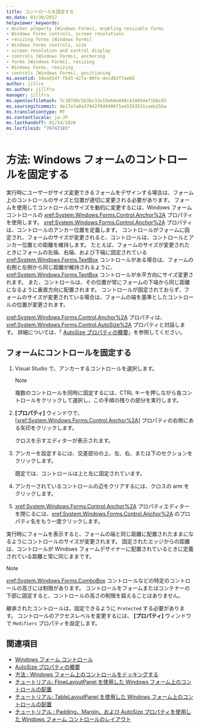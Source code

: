 ```yaml
---
title: コントロールを固定する
ms.date: 03/30/2017
helpviewer_keywords:
- Anchor property [Windows Forms], enabling resizable forms
- Windows Forms controls, screen resolutions
- resizing forms [Windows Forms]
- Windows Forms controls, size
- screen resolution and control display
- controls [Windows Forms], anchoring
- forms [Windows Forms], resizing
- Windows Forms, resizing
- controls [Windows Forms], positioning
ms.assetid: 59ea914f-fbd3-427a-80fe-decd02f7ae6d
author: jillre
ms.author: jillfra
manager: jillfra
ms.openlocfilehash: 7c307d8c5b3bc32e15e6de048c434854ef1bbc65
ms.sourcegitcommit: de17a7a0a37042f0d4406f5ae5393531caeb25ba
ms.translationtype: MT
ms.contentlocale: ja-JP
ms.lasthandoff: 01/24/2020
ms.locfileid: "76747183"
---
```

# <a name="how-to-anchor-controls-on-windows-forms"></a>方法: Windows フォームのコントロールを固定する

実行時にユーザーがサイズ変更できるフォームをデザインする場合は、フォーム上のコントロールのサイズと位置が適切に変更される必要があります。 フォームを使用してコントロールのサイズを動的に変更するには、Windows フォームコントロールの <xref:System.Windows.Forms.Control.Anchor%2A> プロパティを使用します。 <xref:System.Windows.Forms.Control.Anchor%2A> プロパティは、コントロールのアンカー位置を定義します。 コントロールがフォームに固定され、フォームのサイズが変更されると、コントロールは、コントロールとアンカー位置との距離を維持します。 たとえば、フォームのサイズが変更されたときにフォームの左端、右端、および下端に固定されている <xref:System.Windows.Forms.TextBox> コントロールがある場合は、フォームの右側と左側から同じ距離が維持されるように、<xref:System.Windows.Forms.TextBox> コントロールが水平方向にサイズ変更されます。 また、コントロールは、その位置が常にフォームの下端から同じ距離になるように垂直方向に配置されます。 コントロールが固定されておらず、フォームのサイズが変更されている場合は、フォームの端を基準としたコントロールの位置が変更されます。

<xref:System.Windows.Forms.Control.Anchor%2A> プロパティは、<xref:System.Windows.Forms.Control.AutoSize%2A> プロパティと対話します。 詳細については、「 [AutoSize プロパティの概要](autosize-property-overview.md)」を参照してください。

## <a name="anchor-a-control-on-a-form"></a>フォームにコントロールを固定する

1. Visual Studio で、アンカーするコントロールを選択します。

    > [!NOTE]
    > 複数のコントロールを同時に固定するには、CTRL キーを押しながら各コントロールをクリックして選択し、この手順の残りの部分を実行します。

2. **[プロパティ]** ウィンドウで、[<xref:System.Windows.Forms.Control.Anchor%2A>] プロパティの右側にある矢印をクリックします。

     クロスを示すエディターが表示されます。

3. アンカーを設定するには、交差部分の上、左、右、または下のセクションをクリックします。

     既定では、コントロールは上と左に固定されています。

4. アンカーされているコントロールの辺をクリアするには、クロスの arm をクリックします。

5. <xref:System.Windows.Forms.Control.Anchor%2A> プロパティエディターを閉じるには、<xref:System.Windows.Forms.Control.Anchor%2A> のプロパティ名をもう一度クリックします。

実行時にフォームを表示すると、フォームの端と同じ距離に配置されたままになるようにコントロールのサイズが変更されます。 固定されたエッジからの距離は、コントロールが Windows フォームデザイナーに配置されているときに定義されている距離と常に同じままです。

> [!NOTE]
> <xref:System.Windows.Forms.ComboBox> コントロールなどの特定のコントロールの高さには制限があります。 コントロールをフォームまたはコンテナーの下部に固定すると、コントロールの高さの制限を超えることはありません。

継承されたコントロールは、固定できるように `Protected` する必要があります。 コントロールのアクセスレベルを変更するには、 **[プロパティ]** ウィンドウで `Modifiers` プロパティを設定します。

## <a name="see-also"></a>関連項目

- [Windows フォーム コントロール](index.md)
- [AutoSize プロパティの概要](autosize-property-overview.md)
- [方法 : Windows フォーム上のコントロールをドッキングする](how-to-dock-controls-on-windows-forms.md)
- [チュートリアル: FlowLayoutPanel を使用した Windows フォーム上のコントロールの配置](walkthrough-arranging-controls-on-windows-forms-using-a-flowlayoutpanel.md)
- [チュートリアル: TableLayoutPanel を使用した Windows フォーム上のコントロールの配置](walkthrough-arranging-controls-on-windows-forms-using-a-tablelayoutpanel.md)
- [チュートリアル : Padding、Margin、および AutoSize プロパティを使用した Windows フォーム コントロールのレイアウト](windows-forms-controls-padding-autosize.md)
